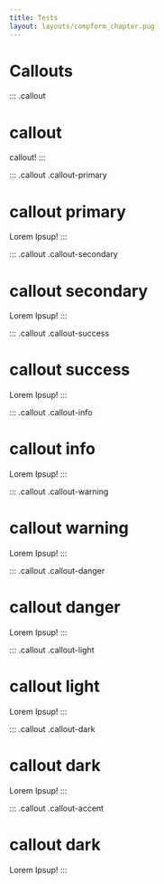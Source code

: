 ```yaml
---
title: Tests
layout: layouts/compform_chapter.pug
---
```



# Callouts

::: .callout
# callout
callout!
:::


::: .callout .callout-primary
# callout primary
Lorem Ipsup!
:::

::: .callout .callout-secondary
# callout secondary
Lorem Ipsup!
:::

::: .callout .callout-success
# callout success
Lorem Ipsup!
:::

::: .callout .callout-info
# callout info
Lorem Ipsup!
:::

::: .callout .callout-warning
# callout warning
Lorem Ipsup!
:::

::: .callout .callout-danger
# callout danger
Lorem Ipsup!
:::

::: .callout .callout-light
# callout light
Lorem Ipsup!
:::

::: .callout .callout-dark
# callout dark
Lorem Ipsup!
:::

::: .callout .callout-accent
# callout dark
Lorem Ipsup!
:::
